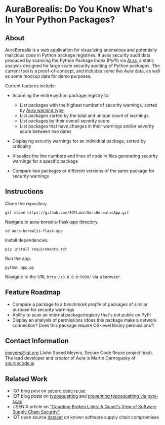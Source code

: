 # AuraBorealis: Do You Know What's In Your Python Packages?

## About

AuraBorealis is a web application for visualizing anomalous and potentially malicious code in Python package registries. It
uses security audit data produced by scanning the Python Package Index (PyPI) via [Aura](https://github.com/SourceCode-AI/aura), a
static analysis designed for large scale security auditing of Python packages.
The current tool is a proof-of-concept, and includes some live Aura data, as well as some mockup data for demo purposes.

Current features include:

* Scanning the entire python package registry to:
	* List packages with the highest number of security warnings, sorted by [Aura warning type](https://docs.aura.sourcecode.ai/cookbook/misc/detections.html)
	* List packages sorted by the total and unique count of warnings
	* List packages by their overall severity score
	* List packages that have changes in their warnings and/or severity score between two dates

* Displaying security warnings for an individual package, sorted by criticality
* Visualize the line numbers and lines of code in files generating security warnings for a specific package
* Compare two packages or different versions of the same package for security warnings

## Instructions

Clone the repository.

`git clone https://github.com/IQTLabs/AuraBorealisApp.git`

Navigate to aura-borealis-flask-app directory.

`cd aura-borealis-flask-app`

Install dependencies.

`pip install requirements.txt`

Run the app.

`python app.py` 

Navigate to the URL `http://0.0.0.0:5000/` via a browser.

## Feature Roadmap

* Compare a package to a *benchmark profile* of packages of similar purpose for security warnings
* Ability to scan an internal package/registry that's not public on PyPI
* Display an analysis of permissions (does this package make a network connection? Does this package require OS-level library permissions?)

## Contact Information

jmeyers@iqt.org (John Speed Meyers, Secure Code Reuse project lead). The lead developer and creator of Aura is Martin Carnogusky of [sourcecode.ai](https://aura.sourcecode.ai/).

## Related Work

* IQT blog post on [secure code reuse](https://www.iqt.org/toward-secure-code-reuse/)
* IQT blog posts on [typosquatting](https://www.iqt.org/bewear-python-typosquatting-is-about-more-than-typos/) and [preventing typosquatting via pypi-scan](https://www.iqt.org/pypi-scan/)
* USENIX article on ["Counting Broken Links: A Quant's View of Software Supply Chain Security"](https://www.usenix.org/system/files/login/articles/login_winter20_17_geer.pdf)
* IQT open source [dataset](https://github.com/IQTLabs/software-supply-chain-compromises) on known software supply chain compromises
